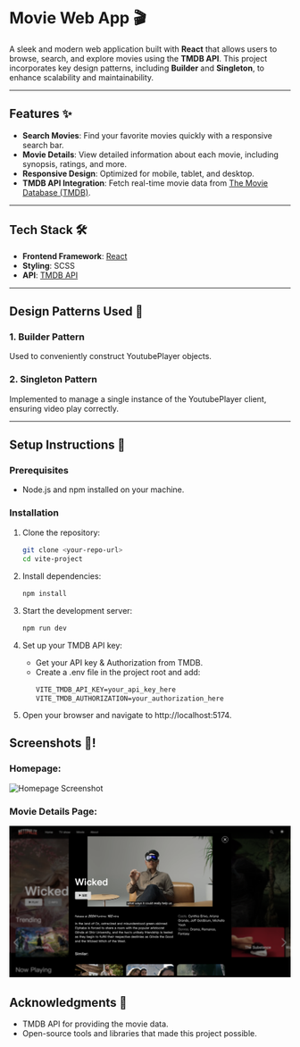 # Movie Web App 🎬

A sleek and modern web application built with **React** that allows users to browse, search, and explore movies using the **TMDB API**. This project incorporates key design patterns, including **Builder** and **Singleton**, to enhance scalability and maintainability.

---

## Features ✨

- **Search Movies**: Find your favorite movies quickly with a responsive search bar.
- **Movie Details**: View detailed information about each movie, including synopsis, ratings, and more.
- **Responsive Design**: Optimized for mobile, tablet, and desktop.
- **TMDB API Integration**: Fetch real-time movie data from [The Movie Database (TMDB)](https://www.themoviedb.org/documentation/api).

---

## Tech Stack 🛠️

- **Frontend Framework**: [React](https://reactjs.org/)
- **Styling**: SCSS
- **API**: [TMDB API](https://www.themoviedb.org/documentation/api)

---

## Design Patterns Used 🧩

### 1. Builder Pattern
Used to conveniently construct YoutubePlayer objects.

### 2. Singleton Pattern
Implemented to manage a single instance of the YoutubePlayer client, ensuring video play correctly.

---

## Setup Instructions 🚀

### Prerequisites
- Node.js and npm installed on your machine.

### Installation
1. Clone the repository:
   ```bash
   git clone <your-repo-url>
   cd vite-project
   ```
2. Install dependencies:
   ```bash
   npm install
   ```
   
3. Start the development server:
   ```bash
   npm run dev
   ```
   
4. Set up your TMDB API key:
   - Get your API key & Authorization from TMDB.
   - Create a .env file in the project root and add:
     ```
     VITE_TMDB_API_KEY=your_api_key_here
     VITE_TMDB_AUTHORIZATION=your_authorization_here
     ```

4. Open your browser and navigate to http://localhost:5174.

## Screenshots 📸!
### Homepage:
![Homepage Screenshot](public/images/homepage-screenshot.png)
### Movie Details Page:
![Movie Details Screenshot](public/images/movie-details-screenshot.png)

## Acknowledgments 🙌
- TMDB API for providing the movie data.
- Open-source tools and libraries that made this project possible.